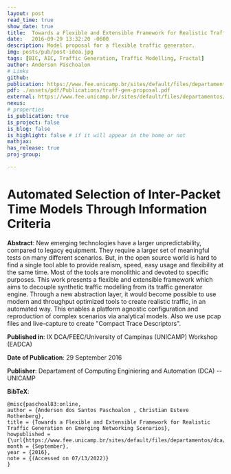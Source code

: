 ```yaml
---
layout: post
read_time: true
show_date: true
title:  Towards a Flexible and Extensible Framework for Realistic Traffic Generation on Emerging Networking Scenarios
date:   2016-09-29 13:32:20 -0600
description: Model proposal for a flexible traffic generator.
img: posts/pub/post-idea.jpg
tags: [BIC, AIC, Traffic Generation, Traffic Modelling, Fractal]
author: Anderson Paschoalon
# Links
github:  
publication: https://www.fee.unicamp.br/sites/default/files/departamentos/dca/eadca/eadcaix/artigos/paschoalon_rothenberg.pdf
pdf: ./assets/pdf/Publications/traff-gen-proposal.pdf
external: https://www.fee.unicamp.br/sites/default/files/departamentos/dca/eadca/eadcaix/artigos/paschoalon_rothenberg.pdf
nexus: 
# properties
is_publication: true
is_project: false
is_blog: false
is_highlight: false # if it will appear in the home or not
mathjax: 
has_release: true
proj-group: 

---
```



# Automated Selection of Inter-Packet Time Models Through Information Criteria

**Abstract**: New emerging technologies have a larger unpredictability, compared to legacy equipment. They
require a larger set of meaningful tests on many different scenarios. But, in the open source world is hard to find
a single tool able to provide realism, speed, easy usage and flexibility at the same time. Most of the tools are
monolithic and devoted to specific purposes. This work presents a flexible and extensible framework which aims
to decouple synthetic traffic modelling from its traffic generator engine. Through a new abstraction layer, it would
become possible to use modern and throughput optimized tools to create realistic traffic, in an automated way. This
enables a platform agnostic configuration and reproduction of complex scenarios via analytical models. Also we use
pcap files and live-capture to create "Compact Trace Descriptors".

**Published in**: IX DCA/FEEC/University of Campinas (UNICAMP) Workshop (EADCA)

**Date of Publication**: 29 September 2016

**Publisher**:  Departament of Computing Enginiering and Automation (DCA) -- UNICAMP

**BibTeX**:
```
@misc{paschoal83:online,
author = {Anderson dos Santos Paschoalon , Christian Esteve Rothenberg},
title = {Towards a Flexible and Extensible Framework for Realistic Traffic Generation on Emerging Networking Scenarios},
howpublished = {\url{https://www.fee.unicamp.br/sites/default/files/departamentos/dca/eadca/eadcaix/artigos/paschoalon_rothenberg.pdf}},
month = {September},
year = {2016},
note = {(Accessed on 07/13/2022)}
}
```

